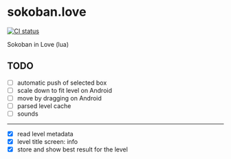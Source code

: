 # sokoban.love
[![CI status](https://github.com/tocisz/sokoban.love/actions/workflows/main.yml/badge.svg)](https://github.com/tocisz/sokoban.love/actions/workflows/main.yml)

Sokoban in Love (lua)

## TODO

- [ ] automatic push of selected box
- [ ] scale down to fit level on Android
- [ ] move by dragging on Android
- [ ] parsed level cache
- [ ] sounds
---
- [x] read level metadata
- [x] level title screen: info
- [x] store and show best result for the level
